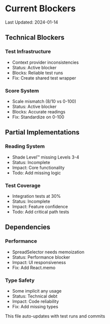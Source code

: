 # Current Blockers
Last Updated: 2024-01-14

## Technical Blockers

### Test Infrastructure
- Context provider inconsistencies
- Status: Active blocker
- Blocks: Reliable test runs
- Fix: Create shared test wrapper

### Score System
- Scale mismatch (8/10 vs 0-100)
- Status: Active blocker
- Blocks: Accurate readings
- Fix: Standardize on 0-100

## Partial Implementations

### Reading System
- Shade Level™ missing Levels 3-4
- Status: Incomplete
- Impact: Core functionality
- Todo: Add missing logic

### Test Coverage
- Integration tests at 30%
- Status: Incomplete
- Impact: Feature confidence
- Todo: Add critical path tests

## Dependencies

### Performance
- SpreadSelector needs memoization
- Status: Performance blocker
- Impact: UI responsiveness
- Fix: Add React.memo

### Type Safety
- Some implicit any usage
- Status: Technical debt
- Impact: Code reliability
- Fix: Add missing types

This file auto-updates with test runs and commits